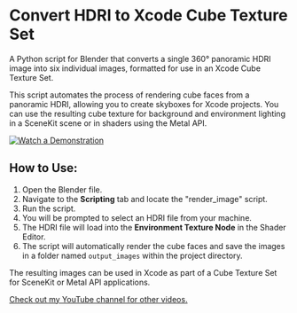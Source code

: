 # Convert HDRI to Xcode Cube Texture Set

A Python script for Blender that converts a single 360° panoramic HDRI image into six individual images, formatted for use in an Xcode Cube Texture Set. 

This script automates the process of rendering cube faces from a panoramic HDRI, allowing you to create skyboxes for Xcode projects. You can use the resulting cube texture for background and environment lighting in a SceneKit scene or in shaders using the Metal API.

[![Watch a Demonstration](https://img.youtube.com/vi/f6Dg8RNBqKY/maxresdefault.jpg)](https://www.youtube.com/watch?v=f6Dg8RNBqKY)

## How to Use:
1. Open the Blender file.
2. Navigate to the **Scripting** tab and locate the "render_image" script.
3. Run the script.
4. You will be prompted to select an HDRI file from your machine.
5. The HDRI file will load into the **Environment Texture Node** in the Shader Editor.
6. The script will automatically render the cube faces and save the images in a folder named `output_images` within the project directory.

The resulting images can be used in Xcode as part of a Cube Texture Set for SceneKit or Metal API applications.

[Check out my YouTube channel for other videos.](https://www.youtube.com/@heyrobertmartin/videos)

